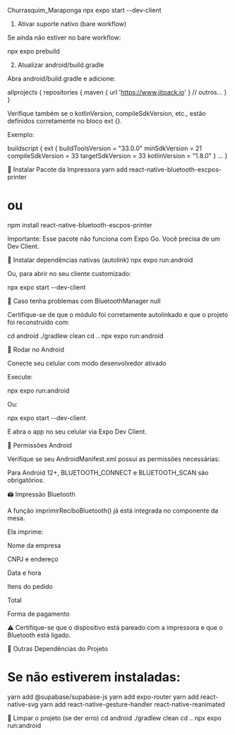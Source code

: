 Churrasquim_Maraponga
npx expo start --dev-client

1. Ativar suporte nativo (bare workflow)

Se ainda não estiver no bare workflow:

npx expo prebuild

2. Atualizar android/build.gradle

Abra android/build.gradle e adicione:

allprojects {
  repositories {
    maven { url 'https://www.jitpack.io' }
    // outros...
  }
}


Verifique também se o kotlinVersion, compileSdkVersion, etc., estão definidos corretamente no bloco ext {}.

Exemplo:

buildscript {
  ext {
    buildToolsVersion = "33.0.0"
    minSdkVersion = 21
    compileSdkVersion = 33
    targetSdkVersion = 33
    kotlinVersion = "1.8.0"
  }
  ...
}

🔌 Instalar Pacote da Impressora
yarn add react-native-bluetooth-escpos-printer
# ou
npm install react-native-bluetooth-escpos-printer


Importante: Esse pacote não funciona com Expo Go. Você precisa de um Dev Client.

🧪 Instalar dependências nativas (autolink)
npx expo run:android


Ou, para abrir no seu cliente customizado:

npx expo start --dev-client

🔄 Caso tenha problemas com BluetoothManager null

Certifique-se de que o módulo foi corretamente autolinkado e que o projeto foi reconstruído com:

cd android
./gradlew clean
cd ..
npx expo run:android

📱 Rodar no Android

Conecte seu celular com modo desenvolvedor ativado

Execute:

npx expo run:android


Ou:

npx expo start --dev-client


E abra o app no seu celular via Expo Dev Client.

🔐 Permissões Android

Verifique se seu AndroidManifest.xml possui as permissões necessárias:

<uses-permission android:name="android.permission.BLUETOOTH"/>
<uses-permission android:name="android.permission.BLUETOOTH_ADMIN"/>
<uses-permission android:name="android.permission.BLUETOOTH_CONNECT"/>
<uses-permission android:name="android.permission.BLUETOOTH_SCAN"/>
<uses-permission android:name="android.permission.ACCESS_FINE_LOCATION"/>


Para Android 12+, BLUETOOTH_CONNECT e BLUETOOTH_SCAN são obrigatórios.

🖨️ Impressão Bluetooth

A função imprimirReciboBluetooth() já está integrada no componente da mesa.

Ela imprime:

Nome da empresa

CNPJ e endereço

Data e hora

Itens do pedido

Total

Forma de pagamento

⚠️ Certifique-se que o dispositivo está pareado com a impressora e que o Bluetooth está ligado.

🧩 Outras Dependências do Projeto
# Se não estiverem instaladas:
yarn add @supabase/supabase-js
yarn add expo-router
yarn add react-native-svg
yarn add react-native-gesture-handler react-native-reanimated

🧽 Limpar o projeto (se der erro)
cd android
./gradlew clean
cd ..
npx expo run:android
